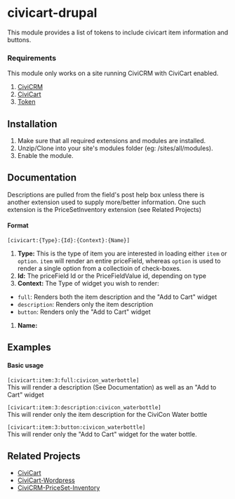 # civicart-drupal

This module provides a list of tokens to include civicart item information and buttons.

### Requirements
This module only works on a site running CiviCRM with CiviCart enabled.

1. [CiviCRM](http://civicrm.org)
1. [CiviCart](https://github.com/TobiasLounsbury/civicart)
1. [Token](https://www.drupal.org/project/token)


## Installation

1. Make sure that all required extensions and modules are installed.
1. Unzip/Clone into your site's modules folder (eg: /sites/all/modules).
1. Enable the module.


## Documentation
Descriptions are pulled from the field's post help box unless there is another extension used to supply more/better information.
One such extension is the PriceSetInventory extension (see Related Projects)

#### Format
`[civicart:{Type}:{Id}:{Context}:{Name}]`
1. **Type:** This is the type of item you are interested in loading either `item` or `option`. `item` will render an entire priceField, whereas `option` is used to render a single option from a collectioin of check-boxes.
1. **Id:** The priceField Id or the PriceFieldValue id, depending on type
1. **Context:** The Type of widget you wish to render: 
  * `full`: Renders both the item description and the "Add to Cart" widget
  * `description`: Renders only the item description
  * `button`: Renders only the "Add to Cart" widget
1. **Name:**  


## Examples

#### Basic usage
`[civicart:item:3:full:civicon_waterbottle]`  
This will render a description (See Documentation) as well as an "Add to Cart" widget 

`[civicart:item:3:description:civicon_waterbottle]`  
This will render only the item description for the CiviCon Water bottle

`[civicart:item:3:button:civicon_waterbottle]`  
This will render only the "Add to Cart" widget for the water bottle.


## Related Projects

* [CiviCart](https://github.com/TobiasLounsbury/civicart)
* [CiviCart-Wordpress](https://github.com/TobiasLounsbury/civicart-wordpress)
* [CiviCRM-PriceSet-Inventory](https://github.com/TobiasLounsbury/civicrm-priceset-inventory)
